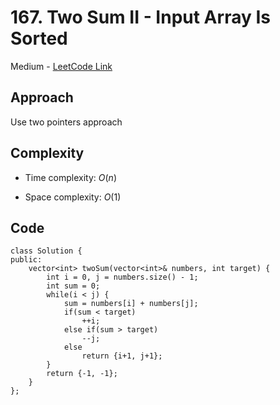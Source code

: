 # 167. Two Sum II - Input Array Is Sorted

Medium - [LeetCode Link](https://leetcode.com/problems/two-sum-ii-input-array-is-sorted)

## Approach
Use two pointers approach

## Complexity
- Time complexity: $O(n)$

- Space complexity: $O(1)$

## Code
```
class Solution {
public:
    vector<int> twoSum(vector<int>& numbers, int target) {
        int i = 0, j = numbers.size() - 1;
        int sum = 0;
        while(i < j) {
            sum = numbers[i] + numbers[j];
            if(sum < target)
                ++i;
            else if(sum > target)
                --j;
            else
                return {i+1, j+1};
        }
        return {-1, -1};
    }
};
```